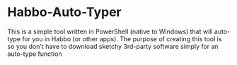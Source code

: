 # Habbo-Auto-Typer
This is a simple tool written in PowerShell (native to Windows) that will auto-type for you in Habbo (or other apps). The purpose of creating this tool is so you don't have to download sketchy 3rd-party software simply for an auto-type function
